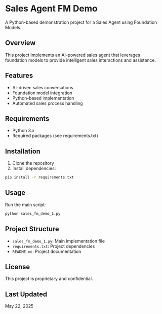 # Sales Agent FM Demo

A Python-based demonstration project for a Sales Agent using Foundation Models.

## Overview

This project implements an AI-powered sales agent that leverages foundation models to provide intelligent sales interactions and assistance.

## Features

- AI-driven sales conversations
- Foundation model integration
- Python-based implementation
- Automated sales process handling

## Requirements

- Python 3.x
- Required packages (see requirements.txt)

## Installation

1. Clone the repository
2. Install dependencies:
```bash
pip install -r requirements.txt
```

## Usage

Run the main script:
```bash
python sales_fm_demo_1.py
```

## Project Structure

- `sales_fm_demo_1.py`: Main implementation file
- `requirements.txt`: Project dependencies
- `README.md`: Project documentation

## License

This project is proprietary and confidential.

## Last Updated

May 22, 2025
